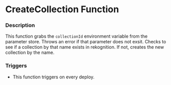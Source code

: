 # CreateCollection Function

### Description 
This function grabs the `collectionId` environment variable from the parameter store. 
Throws an error if that parameter does not exsit.
Checks to see if a collection by that name exists in rekognition.
If not, creates the new collection by the name.

### Triggers
- This function triggers on every deploy.

